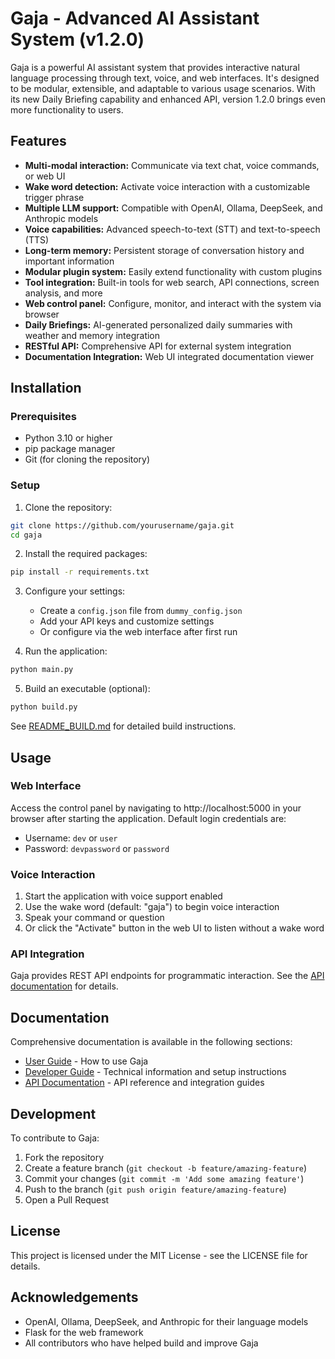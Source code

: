 # Gaja - Advanced AI Assistant System (v1.2.0)

Gaja is a powerful AI assistant system that provides interactive natural language processing through text, voice, and web interfaces. It's designed to be modular, extensible, and adaptable to various usage scenarios. With its new Daily Briefing capability and enhanced API, version 1.2.0 brings even more functionality to users.

## Features

- **Multi-modal interaction:** Communicate via text chat, voice commands, or web UI
- **Wake word detection:** Activate voice interaction with a customizable trigger phrase
- **Multiple LLM support:** Compatible with OpenAI, Ollama, DeepSeek, and Anthropic models
- **Voice capabilities:** Advanced speech-to-text (STT) and text-to-speech (TTS)
- **Long-term memory:** Persistent storage of conversation history and important information
- **Modular plugin system:** Easily extend functionality with custom plugins
- **Tool integration:** Built-in tools for web search, API connections, screen analysis, and more
- **Web control panel:** Configure, monitor, and interact with the system via browser
- **Daily Briefings:** AI-generated personalized daily summaries with weather and memory integration
- **RESTful API:** Comprehensive API for external system integration
- **Documentation Integration:** Web UI integrated documentation viewer

## Installation

### Prerequisites

- Python 3.10 or higher
- pip package manager
- Git (for cloning the repository)

### Setup

1. Clone the repository:
```bash
git clone https://github.com/yourusername/gaja.git
cd gaja
```

2. Install the required packages:
```bash
pip install -r requirements.txt
```

3. Configure your settings:
   - Create a `config.json` file from `dummy_config.json`
   - Add your API keys and customize settings
   - Or configure via the web interface after first run

4. Run the application:
```bash
python main.py
```

5. Build an executable (optional):
```bash
python build.py
```
   See [README_BUILD.md](README_BUILD.md) for detailed build instructions.

## Usage

### Web Interface

Access the control panel by navigating to http://localhost:5000 in your browser after starting the application. Default login credentials are:
- Username: `dev` or `user`
- Password: `devpassword` or `password`

### Voice Interaction

1. Start the application with voice support enabled
2. Use the wake word (default: "gaja") to begin voice interaction
3. Speak your command or question
4. Or click the "Activate" button in the web UI to listen without a wake word

### API Integration

Gaja provides REST API endpoints for programmatic interaction. See the [API documentation](docs/api/README.md) for details.

## Documentation

Comprehensive documentation is available in the following sections:

- [User Guide](docs/user-guide/README.md) - How to use Gaja
- [Developer Guide](docs/developer/README.md) - Technical information and setup instructions
- [API Documentation](docs/api/README.md) - API reference and integration guides

## Development

To contribute to Gaja:

1. Fork the repository
2. Create a feature branch (`git checkout -b feature/amazing-feature`)
3. Commit your changes (`git commit -m 'Add some amazing feature'`)
4. Push to the branch (`git push origin feature/amazing-feature`)
5. Open a Pull Request

## License

This project is licensed under the MIT License - see the LICENSE file for details.

## Acknowledgements

- OpenAI, Ollama, DeepSeek, and Anthropic for their language models
- Flask for the web framework
- All contributors who have helped build and improve Gaja
